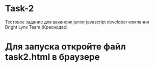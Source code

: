 # Task-2
Тестовое задание для вакансии  junior javascript developer компании Bright Lynx Team (Краснодар)
# Для запуска откройте файл task2.html в браузере
